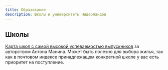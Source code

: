 ```yaml
---
title: Образование
description: Школы и университеты Нидерландов
---
```


## Школы

[Карта школ с самой высокой успеваемостью выпускников](https://www.google.com/maps/d/viewer?mid=1Wf1ndltkoDKFH3ZzJbayPrNX2nn-JjY&g_ep=CAESCTExLjkwLjMwMRgAIN1iKgg0NzA2ODYxNUICTkw%3D&shorturl=1&ll=52.333403258805134%2C5.111564961854329&z=11) за авторством Антона Манина. Может быть полезно для выбора жилья, так как в почтовом индексе принадлежащем конкретной школе у вас есть приоритет на поступление.
